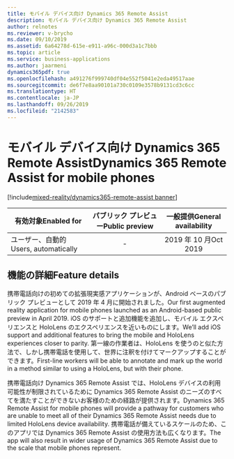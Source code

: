 ```yaml
---
title: モバイル デバイス向け Dynamics 365 Remote Assist
description: モバイル デバイス向け Dynamics 365 Remote Assist
author: relnotes
ms.reviewer: v-brycho
ms.date: 09/10/2019
ms.assetid: 6a64278d-615e-e911-a96c-000d3a1c7bbb
ms.topic: article
ms.service: business-applications
ms.author: jaarmeni
dynamics365pdf: true
ms.openlocfilehash: a491276f999740df04e552f5041e2eda49517aae
ms.sourcegitcommit: de6f7e8aa90101a730c0109e3578b9131cd3c6cc
ms.translationtype: HT
ms.contentlocale: ja-JP
ms.lasthandoff: 09/26/2019
ms.locfileid: "2142583"
---
```

# <a name="dynamics-365-remote-assist-for-mobile-phones"></a><span data-ttu-id="59d87-103">モバイル デバイス向け Dynamics 365 Remote Assist</span><span class="sxs-lookup"><span data-stu-id="59d87-103">Dynamics 365 Remote Assist for mobile phones</span></span>
[!include[mixed-reality/dynamics365-remote-assist banner](../includes/mixed-reality/dynamics365-remote-assist.md)]

| <span data-ttu-id="59d87-104">有効対象</span><span class="sxs-lookup"><span data-stu-id="59d87-104">Enabled for</span></span>    |  <span data-ttu-id="59d87-105">パブリック プレビュー</span><span class="sxs-lookup"><span data-stu-id="59d87-105">Public preview</span></span> | <span data-ttu-id="59d87-106">一般提供</span><span class="sxs-lookup"><span data-stu-id="59d87-106">General availability</span></span> | 
| ---------- | :----------: |:----------: |
|<span data-ttu-id="59d87-107">ユーザー、自動的</span><span class="sxs-lookup"><span data-stu-id="59d87-107">Users, automatically</span></span>|-| <span data-ttu-id="59d87-108">2019 年 10 月</span><span class="sxs-lookup"><span data-stu-id="59d87-108">Oct 2019</span></span>|






## <a name="feature-details"></a><span data-ttu-id="59d87-109">機能の詳細</span><span class="sxs-lookup"><span data-stu-id="59d87-109">Feature details</span></span>
<!--feature detail start -->
<span data-ttu-id="59d87-110">携帯電話向けの初めての拡張現実感アプリケーションが、Android ベースのパブリック プレビューとして 2019 年 4 月に開始されました。</span><span class="sxs-lookup"><span data-stu-id="59d87-110">Our first augmented reality application for mobile phones launched as an Android-based public preview in April 2019.</span></span> <span data-ttu-id="59d87-111">iOS のサポートと追加機能を追加し、モバイル エクスペリエンスと HoloLens のエクスペリエンスを近いものにします。</span><span class="sxs-lookup"><span data-stu-id="59d87-111">We’ll add iOS support and additional features to bring the mobile and HoloLens experiences closer to parity.</span></span> <span data-ttu-id="59d87-112">第一線の作業者は、HoloLens を使うのと似た方法で、しかし携帯電話を使用して、世界に注釈を付けてマークアップすることができます。</span><span class="sxs-lookup"><span data-stu-id="59d87-112">First-line workers will be able to annotate and mark up the world in a method similar to using a HoloLens, but with their phone.</span></span> 

<span data-ttu-id="59d87-113">携帯電話向け Dynamics 365 Remote Assist では、HoloLens デバイスの利用可能性が制限されているために Dynamics 365 Remote Assist のニーズのすべてを満たすことができないお客様のための経路が提供されます。</span><span class="sxs-lookup"><span data-stu-id="59d87-113">Dynamics 365 Remote Assist for mobile phones will provide a pathway for customers who are unable to meet all of their Dynamics 365 Remote Assist needs due to limited HoloLens device availability.</span></span> <span data-ttu-id="59d87-114">携帯電話が備えているスケールのため、このアプリでは Dynamics 365 Remote Assist の使用方法も広くなります。</span><span class="sxs-lookup"><span data-stu-id="59d87-114">The app will also result in wider usage of Dynamics 365 Remote Assist due to the scale that mobile phones represent.</span></span>
<!--feature detail end -->











